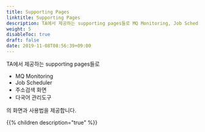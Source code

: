 ```yaml
---
title: Supporting Pages
linktitle: Supporting Pages
description: TA에서 제공하는 supporting pages들로 MQ Monitoring, Job Scheduler, 주소검색 화면, 다국어 관리도구 등이 있습니다.
weight: 5
disableToc: true
draft: false
date: 2019-11-08T08:56:39+09:00
---
```


TA에서 제공하는 supporting pages들로 

- MQ Monitoring
- Job Scheduler
- 주소검색 화면
- 다국어 관리도구 

의 화면과 사용법을 제공합니다.

{{% children description="true" %}}